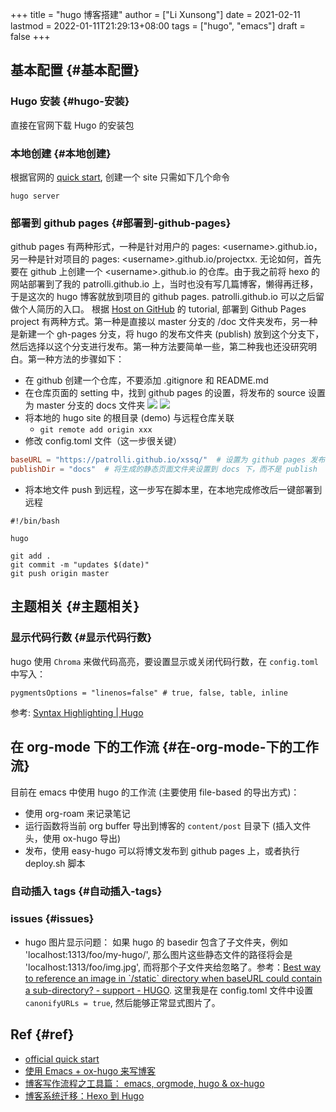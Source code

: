 +++
title = "hugo 博客搭建"
author = ["Li Xunsong"]
date = 2021-02-11
lastmod = 2022-01-11T21:29:13+08:00
tags = ["hugo", "emacs"]
draft = false
+++

## 基本配置 {#基本配置}


### Hugo 安装 {#hugo-安装}

直接在官网下载 Hugo 的安装包


### 本地创建 {#本地创建}

根据官网的 [quick start](https://gohugo.io/getting-started/quick-start/), 创建一个 site 只需如下几个命令

```shell
hugo server
```


### 部署到 github pages {#部署到-github-pages}

github pages 有两种形式，一种是针对用户的 pages: &lt;username&gt;.github.io，另一种是针对项目的 pages: &lt;username&gt;.github.io/projectxx. 无论如何，首先要在 github 上创建一个 &lt;username&gt;.github.io 的仓库。由于我之前将 hexo 的网站部署到了我的 patrolli.github.io 上，当时也没有写几篇博客，懒得再迁移，于是这次的 hugo 博客就放到项目的 github pages. patrolli.github.io 可以之后留做个人简历的入口。
根据 [Host on GitHub](https://gohugo.io/hosting-and-deployment/hosting-on-github/) 的 tutorial, 部署到 Github Pages project 有两种方式。第一种是直接以 master 分支的 /doc 文件夹发布，另一种是新建一个 gh-pages 分支，将 hugo 的发布文件夹 (publish) 放到这个分支下，然后选择以这个分支进行发布。第一种方法要简单一些，第二种我也还没研究明白。第一种方法的步骤如下：

-   在 github 创建一个仓库，不要添加 .gitignore 和 README.md
-   在仓库页面的 setting 中，找到 github pages 的设置，将发布的 source 设置为 master 分支的 docs 文件夹
    ![](/img/capture_2020_12_25_10_29_00.png)
    ![](/img/capture_2020_12_25_10_29_40.png)
-   将本地的 hugo site 的根目录 (demo) 与远程仓库关联
    -   `git remote add origin xxx`
-   修改 config.toml 文件（这一步很关键）

<!--listend-->

```toml
baseURL = "https://patrolli.github.io/xssq/"  # 设置为 github pages 发布的地址
publishDir = "docs"  # 将生成的静态页面文件夹设置到 docs 下，而不是 publish
```

-   将本地文件 push 到远程，这一步写在脚本里，在本地完成修改后一键部署到远程

<!--listend-->

```shell
#!/bin/bash

hugo

git add .
git commit -m "updates $(date)"
git push origin master
```


## 主题相关 {#主题相关}


### 显示代码行数 {#显示代码行数}

hugo 使用 `Chroma` 来做代码高亮，要设置显示或关闭代码行数，在 `config.toml` 中写入：

```text
pygmentsOptions = "linenos=false" # true, false, table, inline
```

参考: [Syntax Highlighting | Hugo](https://gohugo.io/content-management/syntax-highlighting/)


## 在 org-mode 下的工作流 {#在-org-mode-下的工作流}

目前在 emacs 中使用 hugo 的工作流 (主要使用 file-based 的导出方式)：

-   使用 org-roam 来记录笔记
-   运行函数将当前 org buffer 导出到博客的 `content/post` 目录下 (插入文件头，使用 ox-hugo 导出)
-   发布，使用 easy-hugo 可以将博文发布到 github pages 上，或者执行 deploy.sh 脚本


### 自动插入 tags {#自动插入-tags}


### issues {#issues}

-   hugo 图片显示问题：
    如果 hugo 的 basedir 包含了子文件夹，例如 'localhost:1313/foo/my-hugo/', 那么图片这些静态文件的路径将会是 'localhost:1313/foo/img.jpg', 而将那个子文件夹给忽略了。参考：[Best way to reference an image in \`/static\` directory when baseURL could contain a sub-directory? - support - HUGO](https://discourse.gohugo.io/t/best-way-to-reference-an-image-in-static-directory-when-baseurl-could-contain-a-sub-directory/15461). 这里我是在 config.toml 文件中设置 `canonifyURLs = true`, 然后能够正常显式图片了。


## Ref {#ref}

-   [official quick start](https://gohugo.io/getting-started/quick-start/)
-   [使用 Emacs + ox-hugo 来写博客](http://blog.jiayuanzhang.com/post/blog-with-ox-hugo/)
-   [博客写作流程之工具篇： emacs, orgmode, hugo &amp; ox-hugo](https://www.xianmin.org/post/ox-hugo/)
-   [博客系统迁移：Hexo 到 Hugo](https://liujiacai.net/blog/2020/12/05/hexo-to-hugo/)